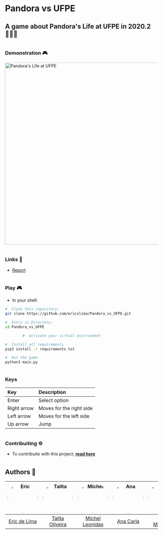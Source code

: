 #  Pandora vs UFPE
##  A game about Pandora's Life at UFPE in 2020.2 👩🏻‍🦱
#
#
###  Demonstration 🎮
<img src="media/demo_pandora.gif" width="600px;" alt="Pandora's Life at UFPE"/>

#
### Links :link:

- [Report](report.md)
#
### Play 🎮
- In your shell:
```bash
#  Clone this repository:
git clone https://github.com/ericxlima/Pandora_vs_UFPE.git

#  Entry in Directory:
cd Pandora_vs_UFPE

        #  Activate your virtual environment

#  Install all requirements
pip3 install -r requirements.txt

#  Run the game
python3 main.py
```
#
### Keys
| Key | Description |
| :--- | :--- |
| Enter | Select option |
| Right arrow | Moves for the right side |
| Left arrow | Moves for the left side |
| Up arrow | Jump | 
#
###  Contribuiting ⚙️
- To contribuite with this project, [__read here__](contributing.md)

#
##  Authors 👥

|<a href="https://github.com/ericxlima"> <img style="border-radius: 50%;" src="https://avatars.githubusercontent.com/u/58092119?v=4" width="100px;" alt="Eric"/> </a> | <a href="https://github.com/omundodepandora"> <img style="border-radius: 50%;" src="https://avatars.githubusercontent.com/u/82682354?v=4" width="100px;" alt="Talita"/> </a> | <a href="https://github.com/OnLeonidas"> <img style="border-radius: 50%;" src="https://avatars.githubusercontent.com/u/60946868?v=4" width="100px;" alt="Michel"/> </a> | <a href="https://github.com/acarlaguerra"> <img style="border-radius: 50%;" src="https://avatars.githubusercontent.com/u/86753278?v=4" width="100px;" alt="Ana"/> </a> | <a href="https://github.com/DaviMPaiva"> <img style="border-radius: 50%;" src="https://avatars.githubusercontent.com/u/58793369?v=4" width="100px;" alt="Davi"/> </a> | <a href="https://github.com/CarolinaBerrafato"> <img style="border-radius: 50%;" src="https://avatars.githubusercontent.com/u/85506019?v=4" width="100px;" alt="Carol"/> </a> |
| :----:        |    :----:   |          :----:  |  :----:        |    :----:   |          :----: |
| [Eric de Lima](https://github.com/ericxlima)       | [Talita Oliveira](https://github.com/omundodepandora)  | [Michel Leonidas](https://github.com/OnLeonidas)  | [Ana Carla](https://github.com/acarlaguerra)      | [Davi Monteiro](https://github.com/DaviMPaiva)       | [Carolina Berrafato](https://github.com/CarolinaBerrafato)  |


 